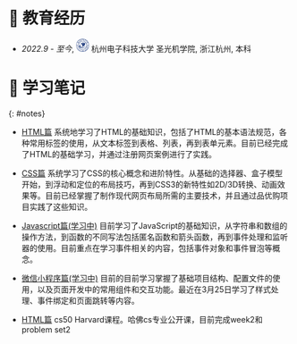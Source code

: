 
# 📖 教育经历

- *2022.9 - 至今*, <a href="https://www.hdu.edu.cn/"><img class="svg" src="/images/hdu_logo.png" width="23pt"></a> 杭州电子科技大学 圣光机学院, 浙江杭州, 本科 

# 📝 学习笔记
{: #notes}

- [HTML篇](https://www.notion.so/Javascript-1682920d6198800fb8c1f9dce052ce0e?pvs=4)  系统地学习了HTML的基础知识，包括了HTML的基本语法规范，各种常用标签的使用，从文本标签到表格、列表，再到表单元素。目前已经完成了HTML的基础学习，并通过注册网页案例进行了实践。

- [CSS篇](https://www.notion.so/HTML-1342920d619880148934eaad29f6fb37?pvs=4)  系统学习了CSS的核心概念和进阶特性。从基础的选择器、盒子模型开始，到浮动和定位的布局技巧，再到CSS3的新特性如2D/3D转换、动画效果等。目前已经掌握了制作现代网页布局所需的主要技术，并且通过品优购项目实践了这些知识。

- [Javascript篇(学习中)](https://www.notion.so/Javascript-1682920d6198800fb8c1f9dce052ce0e?pvs=4)  目前学习了JavaScript的基础知识，从字符串和数组的操作方法，到函数的不同写法包括匿名函数和箭头函数，再到事件处理和监听器的使用。目前重点在学习事件相关的内容，包括事件对象和事件冒泡等概念。

- [微信小程序篇(学习中)](https://www.notion.so/1bb2920d619880589a6eef1e9d4e0257?pvs=4)  目前的目前学习掌握了基础项目结构、配置文件的使用，以及页面开发中的常用组件和交互功能。最近在3月25日学习了样式处理、事件绑定和页面跳转等内容。

- [HTML篇](https://www.notion.so/cs50-Harvard-1b52920d6198803fa0b6f779baedb641?pvs=4) cs50 Harvard课程。哈佛cs专业公开课，目前完成week2和problem set2


